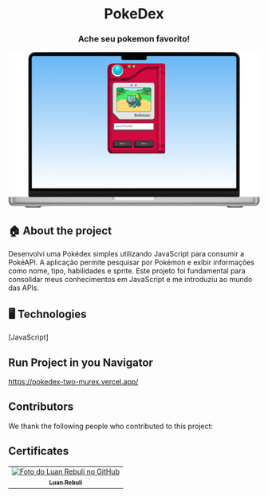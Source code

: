 <h1 align="center">PokeDex</h1>

<h3 align="center">
  Ache seu pokemon favorito!
</h3>

<img src="./images/pokedex.png" alt="img project">

## 🏠 About the project

Desenvolvi uma Pokédex simples utilizando JavaScript para consumir a PokéAPI. A aplicação permite pesquisar por Pokémon e exibir informações como nome, tipo, habilidades e sprite. Este projeto foi fundamental para consolidar meus conhecimentos em JavaScript e me introduziu ao mundo das APIs.
<br>

## 🖥️ Technologies

[JavaScript] <br>

## Run Project in you Navigator

https://pokedex-two-murex.vercel.app/

## Contributors

We thank the following people who contributed to this project:

<table>
  <tr>
    <td align="center">
      <a href="#">
        <img src="https://avatars.githubusercontent.com/u/39808312?s=400&u=979267330c7ff3d03836b693538d67d904c9baad&v=4" width="100px;" alt="Foto do Luan Rebuli no GitHub"/><br>
        <sub>
          <b>Luan Rebuli</b>
        </sub>
      </a>
    </td>
  </tr>

## Certificates


</table>
